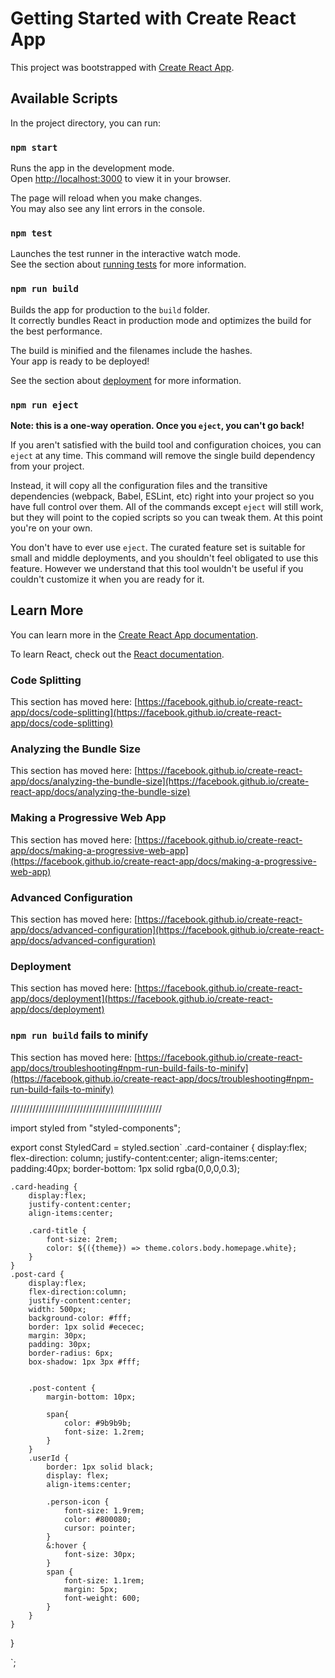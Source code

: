 # Getting Started with Create React App

This project was bootstrapped with [Create React App](https://github.com/facebook/create-react-app).

## Available Scripts

In the project directory, you can run:

### `npm start`

Runs the app in the development mode.\
Open [http://localhost:3000](http://localhost:3000) to view it in your browser.

The page will reload when you make changes.\
You may also see any lint errors in the console.

### `npm test`

Launches the test runner in the interactive watch mode.\
See the section about [running tests](https://facebook.github.io/create-react-app/docs/running-tests) for more information.

### `npm run build`

Builds the app for production to the `build` folder.\
It correctly bundles React in production mode and optimizes the build for the best performance.

The build is minified and the filenames include the hashes.\
Your app is ready to be deployed!

See the section about [deployment](https://facebook.github.io/create-react-app/docs/deployment) for more information.

### `npm run eject`

**Note: this is a one-way operation. Once you `eject`, you can't go back!**

If you aren't satisfied with the build tool and configuration choices, you can `eject` at any time. This command will remove the single build dependency from your project.

Instead, it will copy all the configuration files and the transitive dependencies (webpack, Babel, ESLint, etc) right into your project so you have full control over them. All of the commands except `eject` will still work, but they will point to the copied scripts so you can tweak them. At this point you're on your own.

You don't have to ever use `eject`. The curated feature set is suitable for small and middle deployments, and you shouldn't feel obligated to use this feature. However we understand that this tool wouldn't be useful if you couldn't customize it when you are ready for it.

## Learn More

You can learn more in the [Create React App documentation](https://facebook.github.io/create-react-app/docs/getting-started).

To learn React, check out the [React documentation](https://reactjs.org/).

### Code Splitting

This section has moved here: [https://facebook.github.io/create-react-app/docs/code-splitting](https://facebook.github.io/create-react-app/docs/code-splitting)

### Analyzing the Bundle Size

This section has moved here: [https://facebook.github.io/create-react-app/docs/analyzing-the-bundle-size](https://facebook.github.io/create-react-app/docs/analyzing-the-bundle-size)

### Making a Progressive Web App

This section has moved here: [https://facebook.github.io/create-react-app/docs/making-a-progressive-web-app](https://facebook.github.io/create-react-app/docs/making-a-progressive-web-app)

### Advanced Configuration

This section has moved here: [https://facebook.github.io/create-react-app/docs/advanced-configuration](https://facebook.github.io/create-react-app/docs/advanced-configuration)

### Deployment

This section has moved here: [https://facebook.github.io/create-react-app/docs/deployment](https://facebook.github.io/create-react-app/docs/deployment)

### `npm run build` fails to minify

This section has moved here: [https://facebook.github.io/create-react-app/docs/troubleshooting#npm-run-build-fails-to-minify](https://facebook.github.io/create-react-app/docs/troubleshooting#npm-run-build-fails-to-minify)

////////////////////////////////////////////////

import styled from "styled-components";

export const StyledCard = styled.section`
    .card-container {
    display:flex;
    flex-direction: column;
    justify-content:center;
    align-items:center;
    padding:40px;
    border-bottom: 1px solid rgba(0,0,0,0.3);

    .card-heading {
        display:flex;
        justify-content:center;
        align-items:center;
        
        .card-title {
            font-size: 2rem;
            color: ${({theme}) => theme.colors.body.homepage.white};
        }
    }
    .post-card {
        display:flex;
        flex-direction:column;
        justify-content:center;
        width: 500px;
        background-color: #fff;
        border: 1px solid #ececec;
        margin: 30px;
        padding: 30px;
        border-radius: 6px;
        box-shadow: 1px 3px #fff;
       

        .post-content {
            margin-bottom: 10px;

            span{
                color: #9b9b9b;
                font-size: 1.2rem;   
            }
        }
        .userId {
            border: 1px solid black;
            display: flex;
            align-items:center;
            
            .person-icon {
                font-size: 1.9rem;
                color: #800080;
                cursor: pointer;
            }
            &:hover {
                font-size: 30px;
            }
            span {
                font-size: 1.1rem;
                margin: 5px;
                font-weight: 600;
            }
        }
    }
}


`;